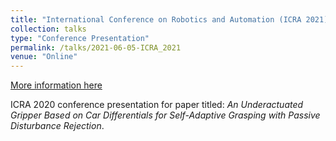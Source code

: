 ```yaml
---
title: "International Conference on Robotics and Automation (ICRA 2021) Presentation"
collection: talks
type: "Conference Presentation"
permalink: /talks/2021-06-05-ICRA_2021
venue: "Online"
---
```


[More information here](https://www.youtube.com/watch?v=PXkNhbhgTUc&t=1s&ab_channel=ImperialREDSLab)

ICRA 2020 conference presentation for paper titled: *An Underactuated Gripper Based on Car Differentials for Self-Adaptive Grasping with Passive Disturbance Rejection*.
